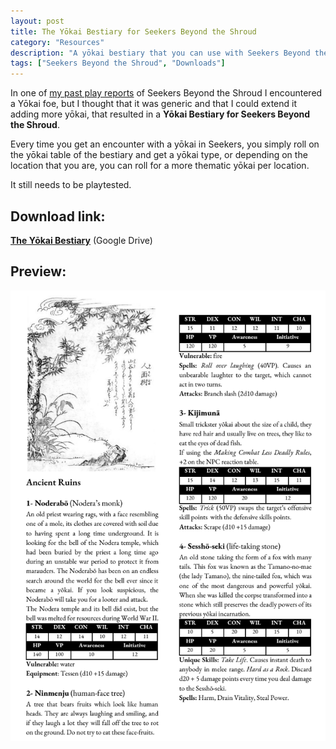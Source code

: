 ```yaml
---
layout: post
title: The Yōkai Bestiary for Seekers Beyond the Shroud
category: "Resources"
description: "A yōkai bestiary that you can use with Seekers Beyond the Shroud"
tags: ["Seekers Beyond the Shroud", "Downloads"]
---
```


In one of [my past play
reports]({{site.baseurl}}/2020/03/11/play-report-the-poison-research-lab/) of
Seekers Beyond the Shroud I encountered a Yōkai foe, but I thought that it was
generic and that I could extend it adding more yōkai, that resulted in a
**Yōkai Bestiary for Seekers Beyond the Shroud**.

Every time you get an encounter with a yōkai in Seekers, you simply roll on the
yōkai table of the bestiary and get a yōkai type, or depending on the location
that you are, you can roll for a more thematic yōkai per location.

It still needs to be playtested.

## Download link:
**[The Yōkai Bestiary](https://drive.google.com/file/d/1K8sRpkFSpobeLvpB7Yprpg6TVvbRkMiS/view)** (Google Drive)

## Preview:


![](https://raw.githubusercontent.com/eeriespace/public-images/master/20200322-yokai-bestiary/yokai-bestiary.png)
